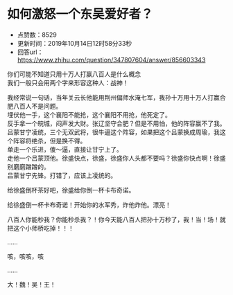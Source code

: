# 如何激怒一个东吴爱好者？
- 点赞数：8529
- 更新时间：2019年10月14日12时58分33秒
- 回答url：https://www.zhihu.com/question/347807604/answer/856603343
<body>
 <p data-pid="YcCNPXjM">你们可能不知道只用十万人打赢八百人是什么概念<br>
  我们一般只会用两个字来形容这种人：战神！</p>
 <p data-pid="VN7ylxke">我经常说一句话，当年关云长他能用荆州偏师水淹七军，我孙十万用十万人打赢合肥八百人不是问题。<br>
  埋伏他一手，这个襄阳不能抢，这个襄阳不用抢，他死定了。<br>
  反手拿一个皖城，闷声发大财。张辽坚守合肥？但是不用怕，他的阵容赢不了我。吕蒙甘宁凌统，三个无双武将，很牛逼这个阵容，如果把这个吕蒙换成周瑜，我这个阵容将绝杀，但是换不得。<br>
  单走一个乐进，傻～逼，直接让甘宁上了。 <br>
  走他一个吕蒙顶他。徐盛快点，徐盛，徐盛你人头都不要吗？徐盛你快点啊！徐盛别磨磨蹭蹭的。<br>
  吕蒙甘宁先锋。打错了，应该上凌统的。</p>
 <p data-pid="3zudbXzr">给徐盛倒杯茶好吧，徐盛给你倒一杯卡布奇诺。</p>
 <p data-pid="X9YZojkU">给徐盛倒一杯卡布奇诺！开始你的水军秀，炸他炸他。漂亮！</p>
 <p data-pid="tJyqXqfP">八百人你能秒我？你能秒杀我？！你今天能八百人把孙十万秒了，我！当！场！就把这个小师桥吃掉！！！</p>
 <p data-pid="QJfWDAfD">……</p>
 <p data-pid="N60aNthP">咳，咳咳，咳</p>
 <p data-pid="EZHA-Lh6">……</p>
 <p data-pid="3Rqw7AlZ">大！魏！吴！王！</p>
</body>